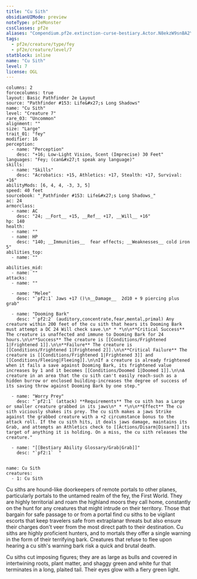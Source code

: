 ```yaml
---
title: "Cu Sith"
obsidianUIMode: preview
noteType: pf2eMonster
cssClasses: pf2e
aliases: "Compendium.pf2e.extinction-curse-bestiary.Actor.N8ekzW9snBA2YAKv" 
tags:
  - pf2e/creature/type/fey
  - pf2e/creature/level/7
statblock: inline
name: "Cu Sith"
level: 7
license: OGL
---
```


```statblock
columns: 2
forcecolumns: true
layout: Basic Pathfinder 2e Layout
source: "Pathfinder #153: Life&#x27;s Long Shadows"
name: "Cu Sith"
level: "Creature 7"
rare_03: "Uncommon"
alignment: ""
size: "Large"
trait_01: "fey"
modifier: 16
perception:
  - name: "Perception"
    desc: "+16; Low-Light Vision, Scent (Imprecise) 30 Feet"
languages: "Fey; (can&#x27;t speak any language)"
skills:
  - name: "Skills"
    desc: "Acrobatics: +15, Athletics: +17, Stealth: +17, Survival: +16"
abilityMods: [6, 4, 4, -3, 3, 5]
speed: 40 feet
sourcebook: "_Pathfinder #153: Life&#x27;s Long Shadows_"
ac: 24
armorclass:
  - name: AC
    desc: "24; __Fort__ +15, __Ref__ +17, __Will__ +16"
hp: 140
health:
  - name: ""
  - name: HP
    desc: "140; __Immunities__  fear effects; __Weaknesses__ cold iron 5"
abilities_top:
  - name: ""

abilities_mid:
  - name: ""
attacks:
  - name: ""

  - name: "Melee"
    desc: "`pf2:1` Jaws +17 ()\n__Damage__  2d10 + 9 piercing plus grab"

  - name: "Dooming Bark"
    desc: "`pf2:2` (auditory,concentrate,fear,mental,primal) Any creature within 200 feet of the cu sith that hears its Dooming Bark must attempt a DC 24 Will check save.\n* * *\n\n**Critical Success** The creature is unaffected and immune to Dooming Bark for 24 hours.\n\n**Success** The creature is [[Conditions/Frightened 1|Frightened 1]].\n\n**Failure** The creature is [[Conditions/Frightened 1|Frightened 2]].\n\n**Critical Failure** The creature is [[Conditions/Frightened 1|Frightened 3]] and [[Conditions/Fleeing|Fleeing]].\n\nIf a creature is already frightened when it fails a save against Dooming Bark, its frightened value increases by 1 and it becomes [[Conditions/Doomed 1|Doomed 1]].\n\nA creature in an area that the cu sith can't easily reach-such as a hidden burrow or enclosed building-increases the degree of success of its saving throw against Dooming Bark by one step."

  - name: "Worry Prey"
    desc: "`pf2:1` (attack) **Requirements** The cu sith has a Large or smaller creature grabbed in its jaws\n* * *\n\n**Effect** The cu sith viciously shakes its prey. The cu sith makes a jaws Strike against the grabbed creature with a +2 circumstance bonus to the attack roll. If the cu sith hits, it deals jaws damage, maintains its Grab, and attempts an Athletics check to [[Actions/Disarm|Disarm]] its target of anything it is holding. On a miss, the cu sith releases the creature."

  - name: "[[Bestiary Ability Glossary/Grab|Grab]]"
    desc: "`pf2:1`  "
 
```

```encounter-table
name: Cu Sith
creatures:
  - 1: Cu Sith
```



Cu siths are hound-like doorkeepers of remote portals to other planes, particularly portals to the untamed realm of the fey, the First World. They are highly territorial and roam the highland moors they call home, constantly on the hunt for any creatures that might intrude on their territory. Those that bargain for safe passage to or from a portal find cu siths to be vigilant escorts that keep travelers safe from extraplanar threats but also ensure their charges don't veer from the most direct path to their destination. Cu siths are highly proficient hunters, and to mortals they offer a single warning in the form of their terrifying bark. Creatures that refuse to flee upon hearing a cu sith's warning bark risk a quick and brutal death.

Cu siths cut imposing figures; they are as large as bulls and covered in intertwining roots, plant matter, and shaggy green and white fur that terminates in a long, plaited tail. Their eyes glow with a fiery green light.
